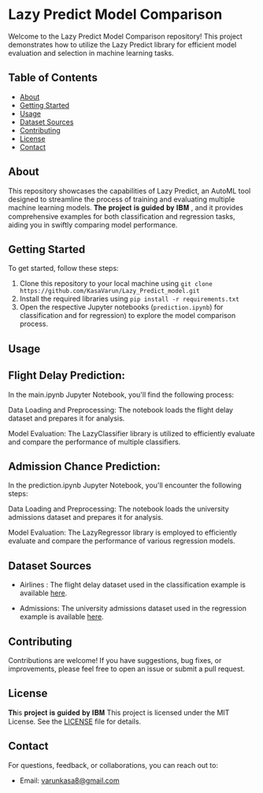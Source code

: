 # Lazy Predict Model Comparison

Welcome to the Lazy Predict Model Comparison repository! This project demonstrates how to utilize the Lazy Predict library for efficient model evaluation and selection in machine learning tasks.

## Table of Contents


- [About](#about)
- [Getting Started](#getting-started)
- [Usage](#usage)
- [Dataset Sources](#dataset-sources) 
- [Contributing](#contributing)
- [License](#license)
- [Contact](#contact)

## About

This repository showcases the capabilities of Lazy Predict, an AutoML tool designed to streamline the process of training and evaluating multiple machine learning models.  𝐓𝐡𝐞 𝐩𝐫𝐨𝐣𝐞𝐜𝐭 𝐢𝐬 𝐠𝐮𝐢𝐝𝐞𝐝 𝐛𝐲 𝐈𝐁𝐌 , and it provides comprehensive examples for both classification and regression tasks, aiding you in swiftly comparing model performance.


## Getting Started

To get started, follow these steps:

1. Clone this repository to your local machine using `git clone https://github.com/KasaVarun/Lazy_Predict_model.git`
2. Install the required libraries using `pip install -r requirements.txt`
3. Open the respective Jupyter notebooks (`prediction.ipynb`) for classification and for regression) to explore the model comparison process.

## Usage

## Flight Delay Prediction:
In the main.ipynb Jupyter Notebook, you'll find the following process:

Data Loading and Preprocessing: The notebook loads the flight delay dataset and prepares it for analysis.

Model Evaluation: The LazyClassifier library is utilized to efficiently evaluate and compare the performance of multiple classifiers.

## Admission Chance Prediction:
In the prediction.ipynb Jupyter Notebook, you'll encounter the following steps:

Data Loading and Preprocessing: The notebook loads the university admissions dataset and prepares it for analysis.

Model Evaluation: The LazyRegressor library is employed to efficiently evaluate and compare the performance of various regression models.

## Dataset Sources

- Airlines : The flight delay dataset used in the classification example is available [here](https://cf-courses-data.s3.us.cloud-object-storage.appdomain.cloud/IND-GPXX0JD1EN/Airlines.csv).

- Admissions: The university admissions dataset used in the regression example is available [here](https://cf-courses-data.s3.us.cloud-object-storage.appdomain.cloud/IND-GPXX0JD1EN/adm_data.csv).

## Contributing

Contributions are welcome! If you have suggestions, bug fixes, or improvements, please feel free to open an issue or submit a pull request.

## License
𝐓𝐡is 𝐩𝐫𝐨𝐣𝐞𝐜𝐭 𝐢𝐬 𝐠𝐮𝐢𝐝𝐞𝐝 𝐛𝐲 𝐈𝐁𝐌
This project is licensed under the MIT License. See the [LICENSE](LICENSE) file for details.

## Contact

For questions, feedback, or collaborations, you can reach out to:
- Email: [varunkasa8@gmail.com](varunkasa8.email@example.com)

